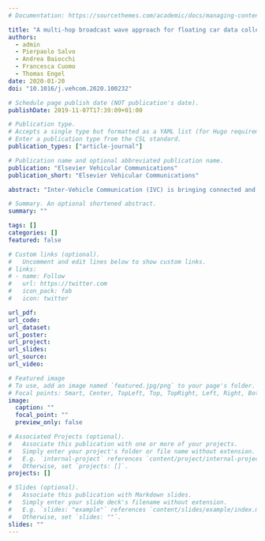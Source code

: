 ```yaml
---
# Documentation: https://sourcethemes.com/academic/docs/managing-content/

title: "A multi-hop broadcast wave approach for floating car data collection in vehicular networks"
authors:
  - admin
  - Pierpaolo Salvo
  - Andrea Baiocchi
  - Francesca Cuomo
  - Thomas Engel
date: 2020-01-20
doi: "10.1016/j.vehcom.2020.100232"

# Schedule page publish date (NOT publication's date).
publishDate: 2019-11-07T17:39:09+01:00

# Publication type.
# Accepts a single type but formatted as a YAML list (for Hugo requirements).
# Enter a publication type from the CSL standard.
publication_types: ["article-journal"]

# Publication name and optional abbreviated publication name.
publication: "Elsevier Vehicular Communications"
publication_short: "Elsevier Vehicular Communications"

abstract: "Inter-Vehicle Communication (IVC) is bringing connected and cooperative mobility closer to reality. Vehicles today are able to produce huge amounts of information, known in the literature as Floating Car Data (FCD), containing status information gathered from sensing the internal condition of the vehicle and the external environment. Adding networking capabilities to vehicles allows them to share this information among themselves and with the infrastructure. Collecting real-time FCD information from vehicles opens up the possibility of having access to an enormous amount of useful information that can boost the development of innovative services and applications in the domain of Intelligent Transportation System (ITS). In this paper we propose several solutions to efficiently collect real-time FCD information in Dedicated Short-Range Communication (DSRC)-enabled Vehicular Ad Hoc Networks (VANETs). The goal is to improve the efficiency of the FCD collection operation while keeping the impact on the DSRC communication channel as low as possible. We do this by exploiting a slightly modified version of a standardized data dissemination protocol to create a backbone of relaying vehicles that, by following local rules, generate a multi-hop broadcast wave of collected FCD messages. The proposed protocols are evaluated via realistic simulations under different vehicular densities and urban scenarios."

# Summary. An optional shortened abstract.
summary: ""

tags: []
categories: []
featured: false

# Custom links (optional).
#   Uncomment and edit lines below to show custom links.
# links:
# - name: Follow
#   url: https://twitter.com
#   icon_pack: fab
#   icon: twitter

url_pdf:
url_code:
url_dataset:
url_poster:
url_project:
url_slides:
url_source:
url_video:

# Featured image
# To use, add an image named `featured.jpg/png` to your page's folder. 
# Focal points: Smart, Center, TopLeft, Top, TopRight, Left, Right, BottomLeft, Bottom, BottomRight.
image:
  caption: ""
  focal_point: ""
  preview_only: false

# Associated Projects (optional).
#   Associate this publication with one or more of your projects.
#   Simply enter your project's folder or file name without extension.
#   E.g. `internal-project` references `content/project/internal-project/index.md`.
#   Otherwise, set `projects: []`.
projects: []

# Slides (optional).
#   Associate this publication with Markdown slides.
#   Simply enter your slide deck's filename without extension.
#   E.g. `slides: "example"` references `content/slides/example/index.md`.
#   Otherwise, set `slides: ""`.
slides: ""
---
```

